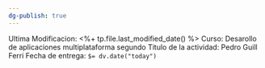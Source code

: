 ```yaml
---
dg-publish: true
---
```

Ultima Modificacion: <%+ tp.file.last_modified_date() %>
Curso: Desarollo de aplicaciones multiplataforma segundo
Titulo de la actividad: 
Pedro Guill Ferri
Fecha de entrega: `$= dv.date("today")`
